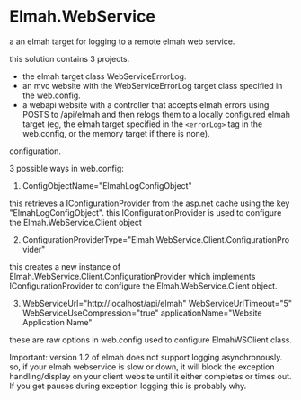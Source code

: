 # Elmah.WebService


a an elmah target for logging to a remote elmah web service. 

this solution contains 3 projects. 

 - the elmah target class WebServiceErrorLog. 
 - an mvc website with the WebServiceErrorLog target class specified in the web.config. 
 - a webapi website with a controller that accepts elmah errors using POSTS to /api/elmah and then relogs them to a locally configured elmah target (eg, the elmah target specified in the `<errorLog>` tag
   in the web.config, or the memory target if there is none).

configuration. 

3 possible ways in web.config:

1. ConfigObjectName="ElmahLogConfigObject"
 
this retrieves a IConfigurationProvider from the asp.net cache using the key "ElmahLogConfigObject". this IConfigurationProvider is used to configure the Elmah.WebService.Client object
    
2. ConfigurationProviderType="Elmah.WebService.Client.ConfigurationProvider"

this creates a new instance of Elmah.WebService.Client.ConfigurationProvider which implements IConfigurationProvider to configure the Elmah.WebService.Client object. 
    
3.  WebServiceUrl="http://localhost/api/elmah" WebServiceUrlTimeout="5" WebServiceUseCompression="true" applicationName="Website Application Name"

these are raw options in web.config used to configure ElmahWSClient class. 

    
Important: version 1.2 of elmah does not support logging asynchronously. so, if your elmah webservice is slow or down, it will block the exception handling/display on your client website until it either completes or times out.
If you get pauses during exception logging this is probably why. 
